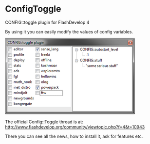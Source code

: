 ConfigToggle
============

CONFIG::toggle plugin for FlashDevelop 4

By using it you can easily modify the values of config variables.

<img src="https://github.com/Koshmaar/ConfigToggle/blob/master/ver%2003.png?raw=true" >


The official Config::Toggle thread is at: http://www.flashdevelop.org/community/viewtopic.php?f=4&t=10943

There you can see all the news, how to install it, ask for features etc.
